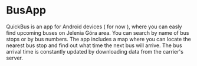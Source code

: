 # BusApp
QuickBus is an app for Android devices ( for now ), where you can easly find upcoming buses on Jelenia Góra area. </b>
You can search by name of bus stops or by bus numbers.
The app includes a map where you can locate the nearest bus stop and find out what time the next bus will arrive. 
The bus arrival time is constantly updated by downloading data from the carrier's server.
